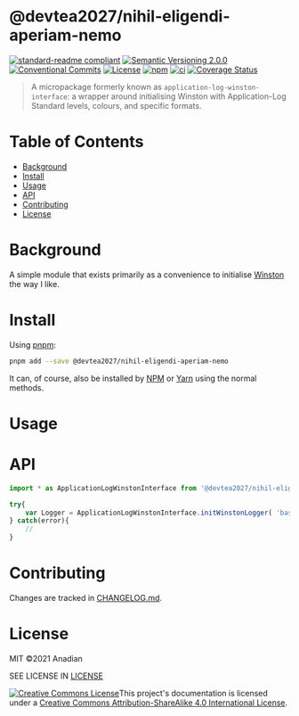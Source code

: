 # @devtea2027/nihil-eligendi-aperiam-nemo
[![standard-readme compliant](https://img.shields.io/badge/readme%20style-standard-brightgreen.svg?style=flat-square)](https://github.com/RichardLitt/standard-readme)
[![Semantic Versioning 2.0.0](https://img.shields.io/badge/semver-2.0.0-brightgreen?style=flat-square)](https://semver.org/spec/v2.0.0.html)
[![Conventional Commits](https://img.shields.io/badge/Conventional%20Commits-1.0.0-yellow.svg?style=flat-square)](https://conventionalcommits.org)
[![License](https://img.shields.io/github/license/Anadian/@devtea2027/nihil-eligendi-aperiam-nemo)](https://github.com/devtea2027/nihil-eligendi-aperiam-nemo/blob/main/LICENSE)
[![npm](https://img.shields.io/npm/v/@devtea2027/nihil-eligendi-aperiam-nemo)](https://www.npmjs.com/package/@devtea2027/nihil-eligendi-aperiam-nemo)
[![ci](https://github.com/devtea2027/nihil-eligendi-aperiam-nemo/actions/workflows/ci.yml/badge.svg)](https://github.com/devtea2027/nihil-eligendi-aperiam-nemo/actions/workflows/ci.yml)
[![Coverage Status](https://coveralls.io/repos/github/Anadian/@devtea2027/nihil-eligendi-aperiam-nemo/badge.svg?branch=main)](https://coveralls.io/github/Anadian/@devtea2027/nihil-eligendi-aperiam-nemo?branch=main)

> A micropackage formerly known as `application-log-winston-interface`: a wrapper around initialising Winston with Application-Log Standard levels, colours, and specific formats.
# Table of Contents
- [Background](#Background)
- [Install](#Install)
- [Usage](#Usage)
- [API](#API)
- [Contributing](#Contributing)
- [License](#License)
# Background
A simple module that exists primarily as a convenience to initialise [Winston](https://github.com/winstonjs/winston) the way I like.
# Install
Using [pnpm](https://pnpm.io/cli/add):
```bash
pnpm add --save @devtea2027/nihil-eligendi-aperiam-nemo
```
It can, of course, also be installed by [NPM](https://docs.npmjs.com/cli/v8/commands/npm-install) or [Yarn](https://yarnpkg.com/getting-started/usage) using the normal methods.
# Usage
# API
```js
import * as ApplicationLogWinstonInterface from '@devtea2027/nihil-eligendi-aperiam-nemo';

try{
	var Logger = ApplicationLogWinstonInterface.initWinstonLogger( 'base_name.log', './log/directory' );
} catch(error){
	//
}
```
# Contributing
Changes are tracked in [CHANGELOG.md](CHANGELOG.md).
# License
MIT ©2021 Anadian

SEE LICENSE IN [LICENSE](LICENSE)

[![Creative Commons License](https://i.creativecommons.org/l/by-sa/4.0/88x31.png)](http://creativecommons.org/licenses/by-sa/4.0/)This project's documentation is licensed under a [Creative Commons Attribution-ShareAlike 4.0 International License](http://creativecommons.org/licenses/by-sa/4.0/).
